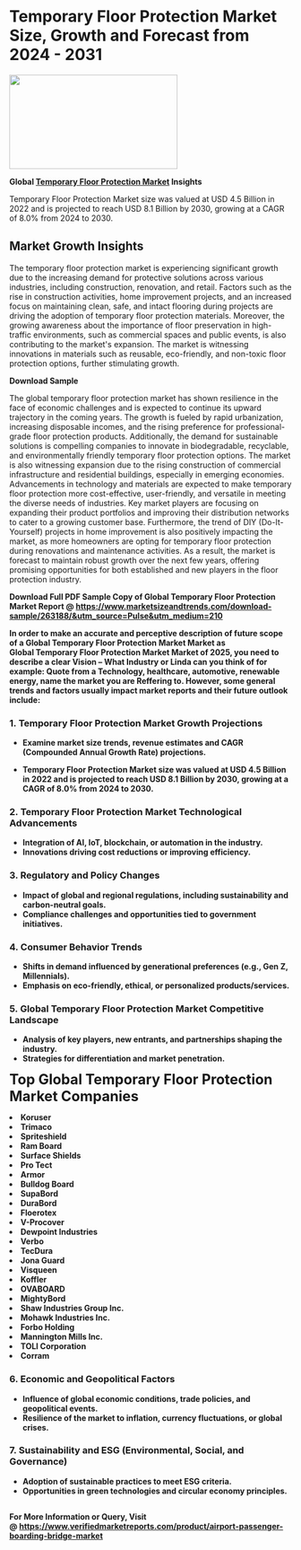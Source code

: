 <H1>Temporary Floor Protection Market Size, Growth and Forecast from 2024 - 2031</H1><img class="aligncenter size-medium wp-image-584254" src="https://thirdeyenews.in/wp-content/uploads/2024/09/Global-Market-Research-300x168.jpeg" alt="" width="300" height="168" /><p><strong>Global&nbsp;<a href="https://www.marketsizeandtrends.com/download-sample/263188/&amp;utm_source=Pulse&amp;utm_medium=210">Temporary Floor Protection Market</a> Insights</strong></p><p>Temporary Floor Protection Market size was valued at USD 4.5 Billion in 2022 and is projected to reach USD 8.1 Billion by 2030, growing at a CAGR of 8.0% from 2024 to 2030.</p><p><h2>Market Growth Insights</h2> <p>The temporary floor protection market is experiencing significant growth due to the increasing demand for protective solutions across various industries, including construction, renovation, and retail. Factors such as the rise in construction activities, home improvement projects, and an increased focus on maintaining clean, safe, and intact flooring during projects are driving the adoption of temporary floor protection materials. Moreover, the growing awareness about the importance of floor preservation in high-traffic environments, such as commercial spaces and public events, is also contributing to the market's expansion. The market is witnessing innovations in materials such as reusable, eco-friendly, and non-toxic floor protection options, further stimulating growth.</p> <p><strong>Download Sample</strong></p> <p>The global temporary floor protection market has shown resilience in the face of economic challenges and is expected to continue its upward trajectory in the coming years. The growth is fueled by rapid urbanization, increasing disposable incomes, and the rising preference for professional-grade floor protection products. Additionally, the demand for sustainable solutions is compelling companies to innovate in biodegradable, recyclable, and environmentally friendly temporary floor protection options. The market is also witnessing expansion due to the rising construction of commercial infrastructure and residential buildings, especially in emerging economies. Advancements in technology and materials are expected to make temporary floor protection more cost-effective, user-friendly, and versatile in meeting the diverse needs of industries. Key market players are focusing on expanding their product portfolios and improving their distribution networks to cater to a growing customer base. Furthermore, the trend of DIY (Do-It-Yourself) projects in home improvement is also positively impacting the market, as more homeowners are opting for temporary floor protection during renovations and maintenance activities. As a result, the market is forecast to maintain robust growth over the next few years, offering promising opportunities for both established and new players in the floor protection industry.</p> <p><strong></p><p><span class=""><strong>Download Full PDF Sample Copy of Global Temporary Floor Protection Market Report</strong> @ <a href="https://www.marketsizeandtrends.com/download-sample/263188/&amp;utm_source=Pulse&amp;utm_medium=210" target="_blank">https://www.marketsizeandtrends.com/download-sample/263188/&amp;utm_source=Pulse&amp;utm_medium=210</a></span></p><p>In order to make an accurate and perceptive description of future scope of a Global&nbsp;Temporary Floor Protection Market Market as Global&nbsp;Temporary Floor Protection Market Market of 2025, you need to describe a clear Vision &ndash; What Industry or Linda can you think of for example: Quote from a Technology, healthcare, automotive, renewable energy, name the market you are Reffering to. However, some general trends and factors usually impact market reports and their future outlook include:</p><h3>1.&nbsp;<strong>Temporary Floor Protection Market Growth Projections</strong></h3><ul><li>Examine market size trends, revenue estimates and CAGR (Compounded Annual Growth Rate) projections.</li><li><p>Temporary Floor Protection Market size was valued at USD 4.5 Billion in 2022 and is projected to reach USD 8.1 Billion by 2030, growing at a CAGR of 8.0% from 2024 to 2030.</p></li></ul><h3>2.&nbsp;<strong>Temporary Floor Protection Market Technological Advancements</strong></h3><ul><li>Integration of AI, IoT, blockchain, or automation in the industry.</li><li>Innovations driving cost reductions or improving efficiency.</li></ul><h3>3.&nbsp;<strong>Regulatory and Policy Changes</strong></h3><ul><li>Impact of global and regional regulations, including sustainability and carbon-neutral goals.</li><li>Compliance challenges and opportunities tied to government initiatives.</li></ul><h3>4.&nbsp;<strong>Consumer Behavior Trends</strong></h3><ul><li>Shifts in demand influenced by generational preferences (e.g., Gen Z, Millennials).</li><li>Emphasis on eco-friendly, ethical, or personalized products/services.</li></ul><h3>5.&nbsp;<strong>Global Temporary Floor Protection Market Competitive Landscape</strong></h3><ul><li>Analysis of key players, new entrants, and partnerships shaping the industry.</li><li>Strategies for differentiation and market penetration.</li></ul><p data-pm-slice="1 1 []"><span style="color: inherit; font-family: inherit; font-size: 25px;">Top Global Temporary Floor Protection Market Companies</span></p><div class="" data-test-id=""><p><li>Koruser</li><li> Trimaco</li><li> Spriteshield</li><li> Ram Board</li><li> Surface Shields</li><li> Pro Tect</li><li> Armor</li><li> Bulldog Board</li><li> SupaBord</li><li> DuraBord</li><li> Floerotex</li><li> V-Procover</li><li> Dewpoint Industries</li><li> Verbo</li><li> TecDura</li><li> Jona Guard</li><li> Visqueen</li><li> Koffler</li><li> OVABOARD</li><li> MightyBord</li><li> Shaw Industries Group Inc.</li><li> Mohawk Industries Inc.</li><li> Forbo Holding</li><li> Mannington Mills Inc.</li><li> TOLI Corporation</li><li> Corram</li></p></div><h3>6.&nbsp;<strong>Economic and Geopolitical Factors</strong></h3><ul><li>Influence of global economic conditions, trade policies, and geopolitical events.</li><li>Resilience of the market to inflation, currency fluctuations, or global crises.</li></ul><h3>7.&nbsp;<strong>Sustainability and ESG (Environmental, Social, and Governance)</strong></h3><ul><li>Adoption of sustainable practices to meet ESG criteria.</li><li>Opportunities in green technologies and circular economy principles.</li></ul><h2><strong style="font-size: 14px;">For More Information or Query, Visit @&nbsp;</strong><a style="background-color: #ffffff; font-size: 14px;" href="https://www.marketsizeandtrends.com/report/temporary-floor-protection-market/" target="_blank">https://www.verifiedmarketreports.com/product/airport-passenger-boarding-bridge-market</a></h2>
